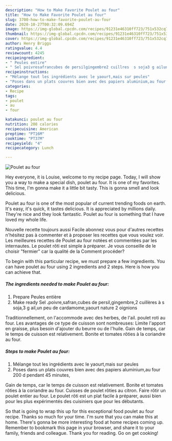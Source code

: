 ```yaml
---
description: "How to Make Favorite Poulet au four"
title: "How to Make Favorite Poulet au four"
slug: 3700-how-to-make-favorite-poulet-au-four
date: 2020-10-27T00:32:09.694Z
image: https://img-global.cpcdn.com/recipes/91231e46310ff723/751x532cq70/poulet-au-four-photo-principale-de-la-recette.jpg
thumbnail: https://img-global.cpcdn.com/recipes/91231e46310ff723/751x532cq70/poulet-au-four-photo-principale-de-la-recette.jpg
cover: https://img-global.cpcdn.com/recipes/91231e46310ff723/751x532cq70/poulet-au-four-photo-principale-de-la-recette.jpg
author: Henry Briggs
ratingvalue: 4.4
reviewcount: 4245
recipeingredient:
- " Peules entire"
- " Sel poivresafrancubes de persilgingembre2 cuillres  s soja3 g ailun peu de cardamomeyaourt nature 2 oignions"
recipeinstructions:
- "Mélange tout les ingrédients avec le yaourt,mais sur peules"
- "Poses dans un plats couvres bien avec des papiers aluminium,au four 200 d pendant 45 minutes,"
categories:
- Recipe
tags:
- poulet
- au
- four

katakunci: poulet au four 
nutrition: 208 calories
recipecuisine: American
preptime: "PT16M"
cooktime: "PT37M"
recipeyield: "4"
recipecategory: Lunch

---
```



![Poulet au four](https://img-global.cpcdn.com/recipes/91231e46310ff723/751x532cq70/poulet-au-four-photo-principale-de-la-recette.jpg)

Hey everyone, it is Louise, welcome to my recipe page. Today, I will show you a way to make a special dish, poulet au four. It is one of my favorites. This time, I'm gonna make it a little bit tasty. This is gonna smell and look delicious.

Poulet au four is one of the most popular of current trending foods on earth. It's easy, it's quick, it tastes delicious. It is appreciated by millions daily. They're nice and they look fantastic. Poulet au four is something that I have loved my whole life.

Nouvelle recette toujours aussi Facile abonnez vous pour d&#39;autres recettes n&#39;hésitez pas à commenter et à proposer les recettes que vous voulez voir. Les meilleures recettes de Poulet au four notées et commentées par les internautes. Le poulet rôti est simple à préparer. Je vous conseille de le choisir &#34;fermier&#34; car la qualité de la Comment procéder?


To begin with this particular recipe, we must prepare a few ingredients. You can have poulet au four using 2 ingredients and 2 steps. Here is how you can achieve that.

<!--inarticleads1-->

##### The ingredients needed to make Poulet au four:

1. Prepare  Peules entière
1. Make ready  Sel ،poivre,safran,cubes de persil,gingembre,2 cuillères à s soja,3 g ail,un peu de cardamome,yaourt nature 2 oignions


Traditionnellement, on l&#39;accommode avec des herbes, de l&#39;ail. poulet roti au four. Les avantages de ce type de cuisson sont nombreuses: Limite l&#39;apport en graisse, plus besoin d&#39;ajouter du beurre ou de l&#39;huile. Gain de temps, car le temps de cuisson est relativement. Bonite et tomates rôties à la coriandre au four. 

<!--inarticleads2-->

##### Steps to make Poulet au four:

1. Mélange tout les ingrédients avec le yaourt,mais sur peules
1. Poses dans un plats couvres bien avec des papiers aluminium,au four 200 d pendant 45 minutes,


Gain de temps, car le temps de cuisson est relativement. Bonite et tomates rôties à la coriandre au four. Cuisses de poulet rôties au citron. Faire rôtir un poulet entier au four. Le poulet rôti est un plat facile à préparer, aussi bien pour les plus expérimentés des cuisiniers que pour les débutants. 

So that is going to wrap this up for this exceptional food poulet au four recipe. Thanks so much for your time. I'm sure that you can make this at home. There's gonna be more interesting food at home recipes coming up. Remember to bookmark this page in your browser, and share it to your family, friends and colleague. Thank you for reading. Go on get cooking!
